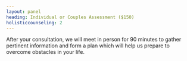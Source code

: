 ```yaml
---
layout: panel
heading: Individual or Couples Assessment ($150)
holisticcounseling: 2
---
```

After your consultation, we will meet in person for 90 minutes to gather pertinent information and form a plan which will help us prepare to overcome obstacles in your life.
